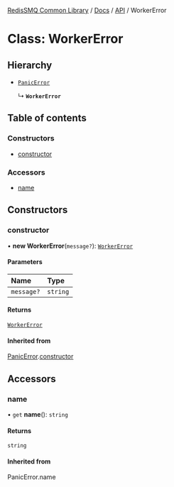 [RedisSMQ Common Library](../../../README.md) / [Docs](../../README.md) / [API](../README.md) / WorkerError

# Class: WorkerError

## Hierarchy

- [`PanicError`](PanicError.md)

  ↳ **`WorkerError`**

## Table of contents

### Constructors

- [constructor](WorkerError.md#constructor)

### Accessors

- [name](WorkerError.md#name)

## Constructors

### constructor

• **new WorkerError**(`message?`): [`WorkerError`](WorkerError.md)

#### Parameters

| Name | Type |
| :------ | :------ |
| `message?` | `string` |

#### Returns

[`WorkerError`](WorkerError.md)

#### Inherited from

[PanicError](PanicError.md).[constructor](PanicError.md#constructor)

## Accessors

### name

• `get` **name**(): `string`

#### Returns

`string`

#### Inherited from

PanicError.name

